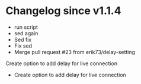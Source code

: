 # Changelog since v1.1.4
- run script 
- sed again 
- Sed fix 
- Fix sed 
- Merge pull request #23 from erik73/delay-setting

Create option to add delay for live connection 
- Create option to add delay for live connection 
